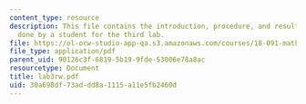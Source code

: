 ```yaml
---
content_type: resource
description: This file contains the introduction, procedure, and results for an experiment
  done by a student for the third lab.
file: https://ol-ocw-studio-app-qa.s3.amazonaws.com/courses/18-091-mathematical-exposition-spring-2005/30a698df73addd8a1115a11e5fb2460d_lab3rw.pdf
file_type: application/pdf
parent_uid: 90126c3f-6819-5b19-9fde-53006e78a8ac
resourcetype: Document
title: lab3rw.pdf
uid: 30a698df-73ad-dd8a-1115-a11e5fb2460d
---
```


